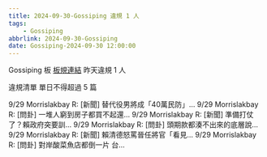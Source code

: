 ```yaml
---
title: 2024-09-30-Gossiping 違規 1 人
tags:
    - Gossiping
abbrlink: 2024-09-30-Gossiping
date: Gossiping-2024-09-30 12:00:00
---
```

Gossiping 板 [板規連結](https://www.ptt.cc/bbs/Gossiping/M.1637425085.A.07D.html)
昨天違規 1 人
<!-- more -->

違規清單
單日不得超過 5 篇

9/29 Morrislakbay R: [新聞] 替代役男將成「40萬民防」…
9/29 Morrislakbay R: [問卦] 一堆人窮到房子都買不起還…
9/29 Morrislakbay R: [新聞] 準備打仗了？賴政府突要訓…
9/29 Morrislakbay R: [問卦] 頭期款都湊不出來的底層說…
9/29 Morrislakbay R: [新聞] 賴清德怒罵晉任將官「看見…
9/29 Morrislakbay R: [問卦] 對岸酸菜魚店都倒一片 台…